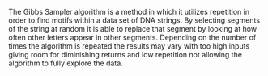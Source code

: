 The Gibbs Sampler algorithm is a method in which it utilizes repetition in order to find motifs within a data set of DNA strings. By selecting segments of the string at random it is able to replace that segment by looking at how often other letters appear in other segments. Depending on the number of times the algorithm is repeated the results may vary with too high inputs giving room for diminishing returns and low repetition not allowing the algorithm to fully explore the data. 
